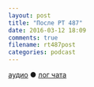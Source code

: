 ```yaml
---
layout: post
title: "После РТ 487"
date: 2016-03-12 18:09
comments: true
filename: rt487post
categories: podcast
---
```


[аудио](http://cdn.radio-t.com/rt487post.mp3) ● [лог чата ](http://chat.radio-t.com/logs/radio-t-487.html)
<audio src="http://cdn.radio-t.com/rt487post.mp3" preload="none"></audio>
